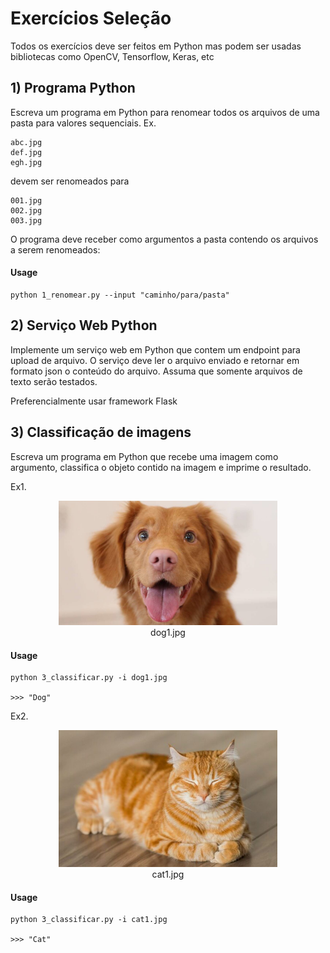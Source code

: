 # Exercícios Seleção
Todos os exercícios deve ser feitos em Python mas podem ser usadas bibliotecas como OpenCV, Tensorflow, Keras, etc

## 1) Programa Python

Escreva um programa em Python para renomear todos os arquivos de uma pasta para valores sequenciais. 
Ex. 

```
abc.jpg
def.jpg
egh.jpg
```

devem ser renomeados para 

```
001.jpg
002.jpg
003.jpg
```

O programa deve receber como argumentos a pasta contendo os arquivos a serem renomeados:

#### Usage

```
python 1_renomear.py --input "caminho/para/pasta"
```

## 2) Serviço Web Python

Implemente um serviço web em Python que contem um endpoint para upload de arquivo. 
O serviço deve ler o arquivo enviado e retornar em formato json o conteúdo do arquivo. Assuma que somente arquivos de texto serão testados. 

Preferencialmente usar framework Flask

## 3) Classificação de imagens

Escreva um programa em Python que recebe uma imagem como argumento, classifica o objeto contido na imagem e imprime o resultado. 

Ex1.

<p align="center">
  <img src="images/dog1.jpg" width="350" title="dog1.jpg">
  <br>
  dog1.jpg
</p>

#### Usage

```
python 3_classificar.py -i dog1.jpg

>>> "Dog"
```

Ex2.

<p align="center">
  <img src="images/cat1.jpg" width="350" title="cat1.jpg">
  <br>
  cat1.jpg
</p>

#### Usage

```
python 3_classificar.py -i cat1.jpg

>>> "Cat"
```